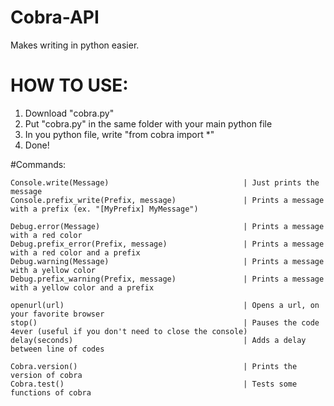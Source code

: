 # Cobra-API
Makes writing in python easier.

# HOW TO USE:

1. Download "cobra.py"
2. Put "cobra.py" in the same folder with your main python file
3. In you python file, write "from cobra import *"
4. Done!

#Commands:

    Console.write(Message)                              | Just prints the message
    Console.prefix_write(Prefix, message)               | Prints a message with a prefix (ex. "[MyPrefix] MyMessage")
    
    Debug.error(Message)                                | Prints a message with a red color
    Debug.prefix_error(Prefix, message)                 | Prints a message with a red color and a prefix
    Debug.warning(Message)                              | Prints a message with a yellow color
    Debug.prefix_warning(Prefix, message)               | Prints a message with a yellow color and a prefix
    
    openurl(url)                                        | Opens a url, on your favorite browser
    stop()                                              | Pauses the code 4ever (useful if you don't need to close the console)
    delay(seconds)                                      | Adds a delay between line of codes
    
    Cobra.version()                                     | Prints the version of cobra
    Cobra.test()                                        | Tests some functions of cobra
